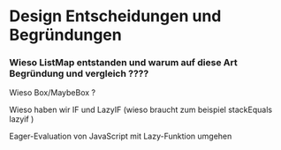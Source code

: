 # Design Entscheidungen und Begründungen

### Wieso ListMap entstanden und warum auf diese Art Begründung und vergleich ????



Wieso Box/MaybeBox ?  



Wieso haben wir IF und LazyIF \(wieso braucht zum beispiel stackEquals lazyif \)  

Eager-Evaluation von JavaScript  mit Lazy-Funktion umgehen



